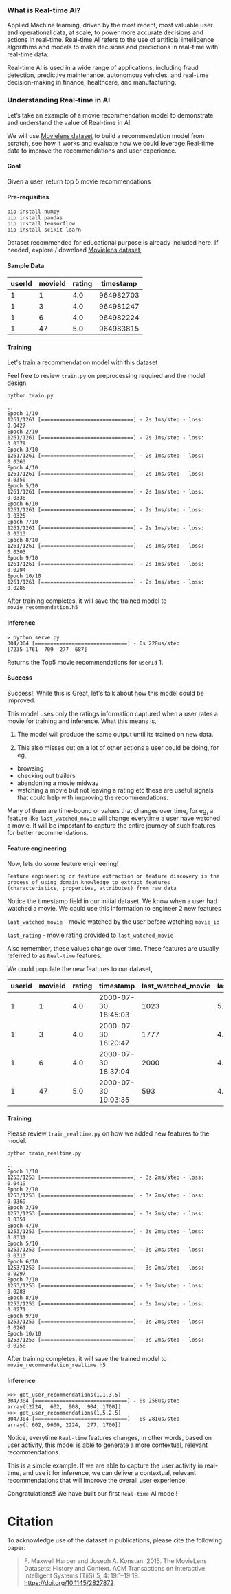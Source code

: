 ### What is Real-time AI?

Applied Machine learning, driven by the most recent, most valuable user and operational data, at scale, to power more accurate decisions and actions in real-time. 
Real-time AI refers to the use of artificial intelligence algorithms and models to make decisions and predictions in real-time with real-time data. 

Real-time AI is used in a wide range of applications, including fraud detection, predictive maintenance, autonomous vehicles, and real-time decision-making in finance, healthcare, and manufacturing. 

### Understanding Real-time in AI 

Let’s take an example of a movie recommendation model to demonstrate and understand the value of Real-time in AI.

We will use [Movielens dataset](https://grouplens.org/datasets/movielens/) to build a recommendation model from scratch, see how it works and evaluate how we could leverage Real-time data to improve the recommendations and user experience.

#### Goal
Given a user, return top 5 movie recommendations

#### Pre-requsities 

```
pip install numpy
pip install pandas
pip install tensorflow
pip install scikit-learn
```

Dataset recommended for educational purpose is already included here. If needed, explore / download [Movielens dataset](https://grouplens.org/datasets/movielens/), 

#### Sample Data

| userId | movieId | rating | timestamp | 
|---- | ------ | ----- | ----| 
| 1 | 1 | 4.0 | 964982703  
| 1 | 3 | 4.0 | 964981247  
| 1 | 6 | 4.0 | 964982224
| 1 | 47| 5.0| 964983815


#### Training

Let's train a recommendation model with this dataset

Feel free to review `train.py` on preprocessing required and the model design.

```
python train.py
```
```
..
Epoch 1/10
1261/1261 [==============================] - 2s 1ms/step - loss: 0.0427
Epoch 2/10
1261/1261 [==============================] - 2s 1ms/step - loss: 0.0379
Epoch 3/10
1261/1261 [==============================] - 2s 1ms/step - loss: 0.0363
Epoch 4/10
1261/1261 [==============================] - 2s 1ms/step - loss: 0.0350
Epoch 5/10
1261/1261 [==============================] - 2s 1ms/step - loss: 0.0338
Epoch 6/10
1261/1261 [==============================] - 2s 1ms/step - loss: 0.0325
Epoch 7/10
1261/1261 [==============================] - 2s 1ms/step - loss: 0.0313
Epoch 8/10
1261/1261 [==============================] - 2s 1ms/step - loss: 0.0303
Epoch 9/10
1261/1261 [==============================] - 2s 1ms/step - loss: 0.0294
Epoch 10/10
1261/1261 [==============================] - 2s 1ms/step - loss: 0.0285
```

After training completes, it will save the trained model to `movie_recommendation.h5`


#### Inference

```
> python serve.py
304/304 [==============================] - 0s 228us/step
[7235 1761  709  277  687]
```
Returns the Top5 movie recommendations for `userId` 1. 

#### Success

Success!! While this is Great, let's talk about how this model could be improved. 

This model uses only the ratings information captured when a user rates a movie for training and inference. What this means is, 

1) The model will produce the same output until its trained on new data.

2) This also misses out on a lot of other actions a user could be doing, for eg, 
- browsing
- checking out trailers
- abandoning a movie midway
- watching a movie but not leaving a rating etc
 these are useful signals that could help with improving the recommendations. 
 
 Many of them are time-bound or values that changes over time, for eg, a feature like `last_watched_movie` will change everytime a user have watched a movie. It will be important to capture the entire journey of such features for better recommendations.  

#### Feature engineering

Now, lets do some feature engineering!

```
Feature engineering or feature extraction or feature discovery is the process of using domain knowledge to extract features (characteristics, properties, attributes) from raw data
```

Notice the timestamp field in our initial dataset. We know when a user had watched a movie. We could use this information to engineer 2 new features

`last_watched_movie` - movie watched by the user before watching `movie_id`

`last_rating`  - movie rating provided to `last_watched_movie`

Also remember, these values change over time. These features are usually referred to as `Real-time` features.

We could populate the new features to our dataset,

|userId|movieId|rating|timestamp|last_watched_movie|last_rating
|--|--|--|--|--|--|
|1|1|4.0|2000-07-30 18:45:03|1023|5.0
|1|3|4.0|2000-07-30 18:20:47|1777|4.0
|1|6|4.0|2000-07-30 18:37:04|2000|4.0
|1|47|5.0|2000-07-30 19:03:35|593|4.0


#### Training

Please review `train_realtime.py` on how we added new features to the model.

```
python train_realtime.py
```

```
..
Epoch 1/10
1253/1253 [==============================] - 3s 2ms/step - loss: 0.0419
Epoch 2/10
1253/1253 [==============================] - 3s 2ms/step - loss: 0.0369
Epoch 3/10
1253/1253 [==============================] - 3s 2ms/step - loss: 0.0351
Epoch 4/10
1253/1253 [==============================] - 3s 2ms/step - loss: 0.0331
Epoch 5/10
1253/1253 [==============================] - 3s 2ms/step - loss: 0.0313
Epoch 6/10
1253/1253 [==============================] - 3s 2ms/step - loss: 0.0297
Epoch 7/10
1253/1253 [==============================] - 3s 2ms/step - loss: 0.0283
Epoch 8/10
1253/1253 [==============================] - 3s 2ms/step - loss: 0.0271
Epoch 9/10
1253/1253 [==============================] - 3s 2ms/step - loss: 0.0261
Epoch 10/10
1253/1253 [==============================] - 3s 2ms/step - loss: 0.0250
```
After training completes, it will save the trained model to `movie_recommendation_realtime.h5`

#### Inference

```
>>> get_user_recommendations(1,1,3,5)
304/304 [==============================] - 0s 258us/step
array([2224,  602,  908,  904, 1700])
>>> get_user_recommendations(1,5,2,5)
304/304 [==============================] - 0s 281us/step
array([ 602, 9600, 2224,  277, 1700])
```

Notice, everytime `Real-time` features changes, in other words, based on user activity, this model is able to generate a more contextual, relevant recommendations. 

This is a simple example. If we are able to capture the user activity in real-time, and use it for inference, we can deliver a contextual, relevant recommendations that will improve the overall user experience. 

Congratulations!! We have built our first `Real-time` AI model!

#### 

Citation
========

To acknowledge use of the dataset in publications, please cite the following paper:

> F. Maxwell Harper and Joseph A. Konstan. 2015. The MovieLens Datasets: History and Context. ACM Transactions on Interactive Intelligent Systems (TiiS) 5, 4: 19:1–19:19. <https://doi.org/10.1145/2827872>
